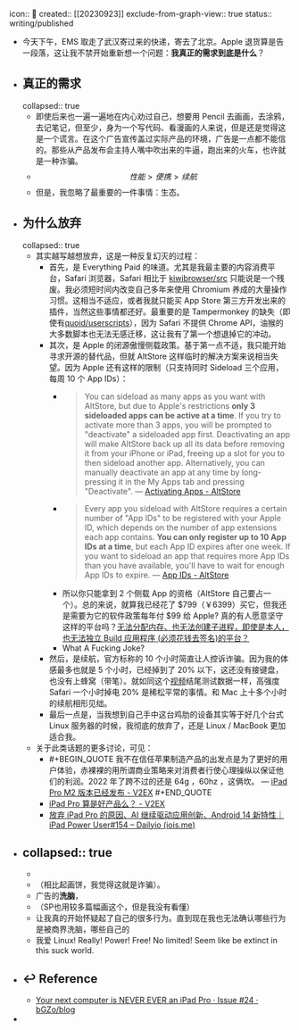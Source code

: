 icon:: 📝
created:: [[20230923]]
exclude-from-graph-view:: true
status:: writing/published

- 今天下午，EMS 取走了武汉寄过来的快递，寄去了北京。Apple 退货算是告一段落，这让我不禁开始重新想一个问题：**我真正的需求到底是什么**？
- ## 真正的需求
  collapsed:: true
  - 即使后来也一遍一遍地在内心劝过自己，想要用 Pencil 去画画，去涂鸦，去记笔记，但至少，身为一个写代码、看漫画的人来说，但是还是觉得这是一个谎言。在这个广告宣传盖过实际产品的环境，广告是一点都不能信的。那些从产品发布会主持人嘴中吹出来的牛逼，跑出来的火车，也许就是一种诈骗。
  - $$性能 > 便携 > 续航$$
  - 但是，我忽略了最重要的一件事情：生态。
- ## 为什么放弃
  collapsed:: true
  - 其实越写越想放弃，这是一种反复幻灭的过程：
    - 首先，是 Everything Paid 的味道。尤其是我最主要的内容消费平台，Safari 浏览器，Safari 相比于 [kiwibrowser/src](https://github.com/kiwibrowser/src) 只能说是一个残废。我必须短时间内改变自己多年来使用 Chromium 养成的大量操作习惯。这相当不适应，或者我就只能买 App Store 第三方开发出来的插件，当然这些事情都还好。最重要的是 Tampermonkey 的缺失（即使有[quoid/userscripts](https://github.com/quoid/userscripts)），因为 Safari 不提供 Chrome API，油猴的大多数脚本也无法无感迁移，这让我有了第一个想退掉它的冲动。
    - 其次，是 Apple 的闭源傲慢侧载政策。基于第一点不适，我只能开始寻求开源的替代品，但就 AltStore 这样临时的解决方案来说相当失望。因为 Apple 还有这样的限制（只支持同时 Sideload 三个应用，每周 10 个 App IDs）：
      - > You can sideload as many apps as you want with AltStore, but due to Apple's restrictions **only 3 sideloaded apps can be active at a time**. If you try to activate more than 3 apps, you will be prompted to "deactivate" a sideloaded app first. Deactivating an app will make AltStore back up all its data before removing it from your iPhone or iPad, freeing up a slot for you to then sideload another app. Alternatively, you can manually deactivate an app at any time by long-pressing it in the My Apps tab and pressing "Deactivate".
        — [Activating Apps - AltStore](https://faq.altstore.io/how-to-use-altstore/activating-apps)
      - > Every app you sideload with AltStore requires a certain number of "App IDs" to be registered with your Apple ID, which depends on the number of app extensions each app contains. **You can only register up to 10 App IDs at a time**, but each App ID expires after one week. If you want to sideload an app that requires more App IDs than you have available, you'll have to wait for enough App IDs to expire.
        — [App IDs - AltStore](https://faq.altstore.io/how-to-use-altstore/app-ids)
      - 所以你只能拿到 2 个侧载 App 的资格（AltStore 自己要占一个）。总的来说，就算我已经花了 $799（￥6399）买它，但我还是需要为它的软件政策每年付 $99 给 Apple? 真的有人愿意坚守这样的平台吗？[无法分配内存、也无法创建子进程，即使是本人，也无法独立 Build 应用程序 (必须花钱去签名)的平台？](https://developer.apple.com/forums/thread/128859)
      - What A Fucking Joke?
    - 然后，是续航，官方标称的 10 个小时简直让人控诉诈骗。因为我的体感最多也就是 5 个小时，已经掉到了 20% 以下，这还没有接键盘，也没有上蜂窝（带笔）。就如同这个[视频](https://www.youtube.com/watch?v=VtYL0Ye1vP8)结尾测试数据一样，高强度 Safari 一个小时掉电 20% 是稀松平常的事情。和 Mac 上十多个小时的续航相形见绌。
    - 最后一点是，当我想到自己手中这台鸡肋的设备其实等于好几个台式 Linux 服务器的时候，我彻底的放弃了，还是 Linux / MacBook 更加适合我。
  - 关于此类话题的更多讨论，可见：
    - #+BEGIN_QUOTE
      我不在信任苹果制造产品的出发点是为了更好的用户体验，赤裸裸的用所谓商业策略来对消费者行使心理操纵以保证他们的利润。2022 年了跨不过的还是 64g ，60hz ，这俩坎。
      — [iPad Pro M2 版本已经发布 - V2EX](https://www.v2ex.com/t/887936)
      #+END_QUOTE
    - [iPad Pro 算是好产品么？ - V2EX](https://v2ex.com/t/954360)
    - [放弃 iPad Pro 的原因、AI 继续驱动应用创新、Android 14 新特性｜iPad Power User#154 – Dailyio (iois.me)](https://iois.me/archives/15061.html)
- collapsed:: true
  ---
  -
  - （相比起画饼，我觉得这就是诈骗）。
  - 广告的**洗脑**，
  - （SP也用较多篇幅画这个，但是我没有看懂）
  - 让我真的开始怀疑起了自己的很多行为。直到现在我也无法确认哪些行为是被商界洗脑，哪些自己的
  - 我爱 Linux! Really! Power! Free! No limited! Seem like be extinct in this suck world.
- ## ↩ Reference
  - [Your next computer is NEVER EVER an iPad Pro · Issue #24 · bGZo/blog](https://github.com/bGZo/blog/issues/24)
-